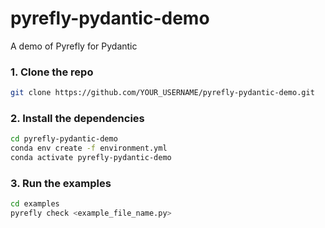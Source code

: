 # pyrefly-pydantic-demo
A demo of Pyrefly for Pydantic


### 1. Clone the repo

```bash
git clone https://github.com/YOUR_USERNAME/pyrefly-pydantic-demo.git
```


### 2. Install the dependencies 

```bash
cd pyrefly-pydantic-demo
conda env create -f environment.yml
conda activate pyrefly-pydantic-demo
```

### 3. Run the examples 
```bash
cd examples
pyrefly check <example_file_name.py>
```
